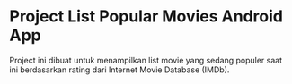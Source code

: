# Project List Popular Movies Android App
Project ini dibuat untuk menampilkan list movie yang sedang populer saat ini berdasarkan rating dari Internet Movie Database (IMDb).
